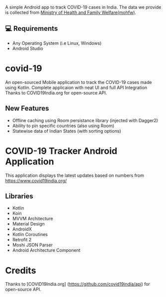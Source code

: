 
A simple Android app to track COVID-19 cases in India.
The data we provide is collected from
[Ministry of Health and Family Welfare(mohfw)](https://www.mohfw.gov.in/).

## 💻 Requirements
* Any Operating System (i.e Linux, Windows)
* Android Studio



# covid-19
 An open-sourced Mobile application to track the COVID-19 cases made using Kotlin. Complete applicaion with neat UI and full API Integration
 Thanks to COVID19India.org for open-source API.


## New Features
- Offline caching using Room persistance library (injected with Dagger2)
- Ability to pin specific countries (also using Room)
- Statewise data of Indian States (with sorting options)

# COVID-19 Tracker Android Application
This application displays the latest updates based on numbers from https://www.covid19india.org/

## Libraries
- Kotlin
- Koin
- MVVM Architecture
- Material Design
- AndroidX
- Kotlin Coroutines
- Retrofit 2
- Moshi JSON Parser 
- Android Architecture Component

# Credits
Thanks to [COVID19India.org] (https://github.com/covid19india/api) for open-source API.







